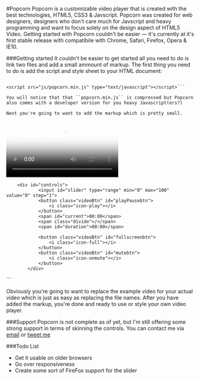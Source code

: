 #Popcorn
Popcorn is a customizable video player that is created with the best technologies, HTML5, CSS3 & Javscript. Popcorn was created for web designers, designers who don't care much for Javscript and heavy programming and want to focus solely on the design aspect of HTML5 Video. Getting started with Popcorn couldn't be easier — it's currently at it's first stable release with compatibile with Chrome, Safari, Firefox, Opera & IE10.

###Getting started
It couldn't be easier to get started all you need to do is link two files and add a small ammount of markup. The first thing you need to do is add the script and style sheet to your HTML document:

```<link rel="stylesheet" type="text/css" href="css/popcorn.css">

<script src="js/popcorn.min.js" type="text/javascript"></script>```

You will notice that that ``popcorn.min.js`` is compressed but Popcorn also comes with a developer version for you heavy Javascript(ers?)

Next you're going to want to add the markup which is pretty small.

```
<div id="videoWrap">
        <video 
                id="mainVideo"
                poster="http://popcorn.im/img/popcorn-poster.svg"
                src="http://popcorn.im/media/sin.mp4" type="video/mp4"
                src="http://popcorn.im/media/sintel.m4v" type="video/mp4"
                src="http://popcorn.im/media/sintel.mov" type="video/mov"
                src="http://popcorn.im/media/sin.ogv" type="video/ogg">
        </video>
            
        <div id="controls">
                <input id="slider" type="range" min="0" max="100" value="0" step="1">
                <button class="videoBtn" id="playPausebtn">
                    <i class="icon-play"></i>
                </button>   
                <span id="current">00:00</span>
                <span class="divide">/</span>
                <span id="duration">00:00</span>

                <button class="videoBtn" id="fullscreenbtn">
                    <i class="icon-full"></i>
                </button>
                <button class="videoBtn" id="mutebtn">
                    <i class="icon-unmute"></i>
                </button> 
            </div>
</div>
```
        
Obviously you're going to want to replace the example video for your actual video which is just as easy as replacing the file names. After you have added the markup, you're done and ready to use or style your own video player.

###Support
Popcorn is not complete as of yet, but I'm still offering some strong support in terms of skinning the controls. You can contact me via [email](mailto:hello.joer@gmail.com) or [tweet me](http://twitter.com/joericho)

###Todo List
- Get it usable on older browsers
- Go over responsiveness 
- Create some sort of FireFox support for the slider

        
